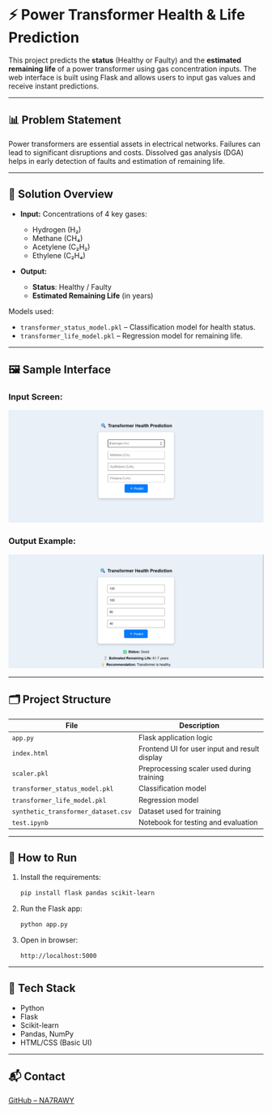 # ⚡ Power Transformer Health & Life Prediction

This project predicts the **status** (Healthy or Faulty) and the **estimated remaining life** of a power transformer using gas concentration inputs. The web interface is built using Flask and allows users to input gas values and receive instant predictions.

---

## 📊 Problem Statement

Power transformers are essential assets in electrical networks. Failures can lead to significant disruptions and costs. Dissolved gas analysis (DGA) helps in early detection of faults and estimation of remaining life.

---

## 🧠 Solution Overview

- **Input:** Concentrations of 4 key gases:
  - Hydrogen (H₂)
  - Methane (CH₄)
  - Acetylene (C₂H₂)
  - Ethylene (C₂H₄)

- **Output:**
  - **Status**: Healthy / Faulty
  - **Estimated Remaining Life** (in years)

Models used:
- `transformer_status_model.pkl` – Classification model for health status.
- `transformer_life_model.pkl` – Regression model for remaining life.

---

## 🖼️ Sample Interface

### Input Screen:
![Input UI](screenshots/input.png)

### Output Example:
![Prediction Result](screenshots/result1.png)

---

## 🗂 Project Structure

| File | Description |
|------|-------------|
| `app.py` | Flask application logic |
| `index.html` | Frontend UI for user input and result display |
| `scaler.pkl` | Preprocessing scaler used during training |
| `transformer_status_model.pkl` | Classification model |
| `transformer_life_model.pkl` | Regression model |
| `synthetic_transformer_dataset.csv` | Dataset used for training |
| `test.ipynb` | Notebook for testing and evaluation |

---

## 🚀 How to Run

1. Install the requirements:
   ```bash
   pip install flask pandas scikit-learn
   ```

2. Run the Flask app:
   ```bash
   python app.py
   ```

3. Open in browser:
   ```
   http://localhost:5000
   ```

---

## 🧰 Tech Stack

- Python
- Flask
- Scikit-learn
- Pandas, NumPy
- HTML/CSS (Basic UI)

---

## 📬 Contact

[GitHub – NA7RAWY](https://github.com/NA7RAWY)
